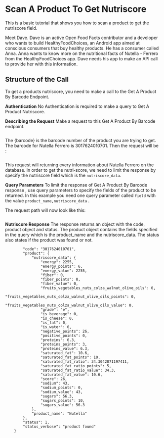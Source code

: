 # Scan A Product To Get Nutriscore

This is a basic tutorial that shows you how to scan a product to get the nutriscore field. 

Meet Dave. Dave is an active Open Food Facts contributor and a developer who wants to build HealthyFoodChoices, an Android app aimed at conscious consumers that buy healthy products. He has a consumer called Anna. Anna wants to know more on the nutritional facts of Nutella - Ferrero from the HealthyFoodChoices app. Dave needs his app to make an API call to provide her with this information.

<!-- I am not sure If I should retain this scenario of Dave and Anna, Pierre suggested it -->

## Structure of the Call

To get a products nutriscore, you need to make a call to the Get A Product By Barcode Endpoint.

**Authentication**
No Authentication is required to make a query to Get A Product Nutriscore.

**Describing the Request**
Make a request to this Get A Product By Barcode endpoint.

```https://world.openfoodfacts.org/api/v2/product/{barcode}
```

The {barcode} is the barcode number of the product you are trying to get. The barcode for Nutella Ferrero is 3017624010701. Then the request will be :

```https://world.openfoodfacts.org/api/v2/product/3017624010701
```

This request will returning every information about Nutella Ferrero on the database. In order to get the nutri-score, we need to limit the response by specify the nutriscore field which is the `nutriscore_data`.
<!--Is it only nutriscore_data -->

**Query Parameters**
To limit the response of Get A Product By Barcode response , use query parameters to specify the fields of the product to be returned. In this example you need one query parameter called `field` with the value `product_name,nutriscore_data` .

The request path will now look like this:

```https://world.openfoodfacts.org/api/v2/product/3017624010701?fields=product_name,nutriscore_data
```

**Nutriscore Response**
The response returns an object with the code, product object and status. The product object contains the fields specified in the query which is the product_name and the nutriscore_data. The status also states if the product was found or not.

```{
        "code": "3017624010701",
        "product": {
            "nutriscore_data": {
                "energy": 2255,
                "energy_points": 6,
                "energy_value": 2255,
                "fiber": 0,
                "fiber_points": 0,
                "fiber_value": 0,
                "fruits_vegetables_nuts_colza_walnut_olive_oils": 0,
                "fruits_vegetables_nuts_colza_walnut_olive_oils_points": 0,
                "fruits_vegetables_nuts_colza_walnut_olive_oils_value": 0,
                "grade": "e",
                "is_beverage": 0,
                "is_cheese": 0,
                "is_fat": 0,
                "is_water": 0,
                "negative_points": 26,
                "positive_points": 0,
                "proteins": 6.3,
                "proteins_points": 3,
                "proteins_value": 6.3,
                "saturated_fat": 10.6,
                "saturated_fat_points": 10,
                "saturated_fat_ratio": 34.3042071197411,
                "saturated_fat_ratio_points": 5,
                "saturated_fat_ratio_value": 34.3,
                "saturated_fat_value": 10.6,
                "score": 26,
                "sodium": 43,
                "sodium_points": 0,
                "sodium_value": 43,
                "sugars": 56.3,
                "sugars_points": 10,
                "sugars_value": 56.3
            },
            "product_name": "Nutella"
        },
        "status": 1,
        "status_verbose": "product found"
    }
```
<!-- Probably have a conclusion that links to the next possible topic eg filter countries using lc and cc-->